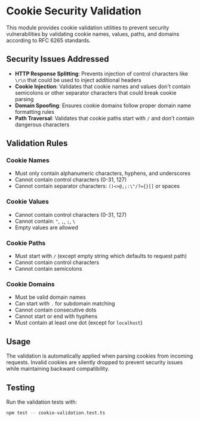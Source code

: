 # Cookie Security Validation

This module provides cookie validation utilities to prevent security vulnerabilities by validating cookie names, values, paths, and domains according to RFC 6265 standards.

## Security Issues Addressed

- **HTTP Response Splitting**: Prevents injection of control characters like `\r\n` that could be used to inject additional headers
- **Cookie Injection**: Validates that cookie names and values don't contain semicolons or other separator characters that could break cookie parsing
- **Domain Spoofing**: Ensures cookie domains follow proper domain name formatting rules
- **Path Traversal**: Validates that cookie paths start with `/` and don't contain dangerous characters

## Validation Rules

### Cookie Names
- Must only contain alphanumeric characters, hyphens, and underscores
- Cannot contain control characters (0-31, 127)
- Cannot contain separator characters: `()<>@,;:\"/?={}[]` or spaces

### Cookie Values
- Cannot contain control characters (0-31, 127)
- Cannot contain: `"`, `,`, `;`, `\`
- Empty values are allowed

### Cookie Paths
- Must start with `/` (except empty string which defaults to request path)
- Cannot contain control characters
- Cannot contain semicolons

### Cookie Domains
- Must be valid domain names
- Can start with `.` for subdomain matching
- Cannot contain consecutive dots
- Cannot start or end with hyphens
- Must contain at least one dot (except for `localhost`)

## Usage

The validation is automatically applied when parsing cookies from incoming requests. Invalid cookies are silently dropped to prevent security issues while maintaining backward compatibility.

## Testing

Run the validation tests with:
```bash
npm test -- cookie-validation.test.ts
```